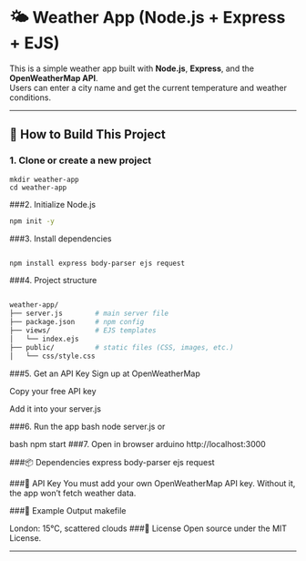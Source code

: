 # 🌤️ Weather App (Node.js + Express + EJS)

This is a simple weather app built with **Node.js**, **Express**, and the **OpenWeatherMap API**.  
Users can enter a city name and get the current temperature and weather conditions.

---

## 🚀 How to Build This Project

### 1. Clone or create a new project
```bas
mkdir weather-app
cd weather-app
```
###2. Initialize Node.js
```bash
npm init -y
```
###3. Install dependencies
```bash

npm install express body-parser ejs request
```
###4. Project structure
```bash

weather-app/
├── server.js        # main server file
├── package.json     # npm config
├── views/           # EJS templates
│   └── index.ejs
├── public/          # static files (CSS, images, etc.)
│   └── css/style.css
```
###5. Get an API Key
Sign up at OpenWeatherMap

Copy your free API key

Add it into your server.js

###6. Run the app
bash
node server.js
or

bash
npm start
###7. Open in browser
arduino
http://localhost:3000

###📦 Dependencies
express
body-parser
ejs
request


###🔑 API Key
You must add your own OpenWeatherMap API key. Without it, the app won’t fetch weather data.

###📸 Example Output
makefile

London: 15°C, scattered clouds
###📝 License
Open source under the MIT License.


---

